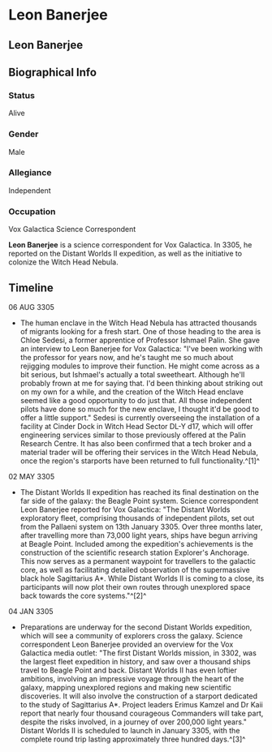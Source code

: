# Leon Banerjee
## Leon Banerjee

		

## Biographical Info

### Status

Alive

### Gender

Male

### Allegiance

Independent

### Occupation

Vox Galactica Science Correspondent

**Leon Banerjee** is a science correspondent for Vox Galactica. In 3305, he reported on the Distant Worlds II expedition, as well as the initiative to colonize the Witch Head Nebula.

## Timeline

06 AUG 3305

- The human enclave in the Witch Head Nebula has attracted thousands of migrants looking for a fresh start. One of those heading to the area is Chloe Sedesi, a former apprentice of Professor Ishmael Palin. She gave an interview to Leon Banerjee for Vox Galactica: "I've been working with the professor for years now, and he's taught me so much about rejigging modules to improve their function. He might come across as a bit serious, but Ishmael's actually a total sweetheart. Although he'll probably frown at me for saying that. I'd been thinking about striking out on my own for a while, and the creation of the Witch Head enclave seemed like a good opportunity to do just that. All those independent pilots have done so much for the new enclave, I thought it'd be good to offer a little support." Sedesi is currently overseeing the installation of a facility at Cinder Dock in Witch Head Sector DL-Y d17, which will offer engineering services similar to those previously offered at the Palin Research Centre. It has also been confirmed that a tech broker and a material trader will be offering their services in the Witch Head Nebula, once the region's starports have been returned to full functionality.^[1]^

02 MAY 3305

- The Distant Worlds II expedition has reached its final destination on the far side of the galaxy: the Beagle Point system. Science correspondent Leon Banerjee reported for Vox Galactica: "The Distant Worlds exploratory fleet, comprising thousands of independent pilots, set out from the Pallaeni system on 13th January 3305. Over three months later, after travelling more than 73,000 light years, ships have begun arriving at Beagle Point. Included among the expedition's achievements is the construction of the scientific research station Explorer's Anchorage. This now serves as a permanent waypoint for travellers to the galactic core, as well as facilitating detailed observation of the supermassive black hole Sagittarius A\*. While Distant Worlds II is coming to a close, its participants will now plot their own routes through unexplored space back towards the core systems."^[2]^

04 JAN 3305

- Preparations are underway for the second Distant Worlds expedition, which will see a community of explorers cross the galaxy. Science correspondent Leon Banerjee provided an overview for the Vox Galactica media outlet: "The first Distant Worlds mission, in 3302, was the largest fleet expedition in history, and saw over a thousand ships travel to Beagle Point and back. Distant Worlds II has even loftier ambitions, involving an impressive voyage through the heart of the galaxy, mapping unexplored regions and making new scientific discoveries. It will also involve the construction of a starport dedicated to the study of Sagittarius A\*. Project leaders Erimus Kamzel and Dr Kaii report that nearly four thousand courageous Commanders will take part, despite the risks involved, in a journey of over 200,000 light years." Distant Worlds II is scheduled to launch in January 3305, with the complete round trip lasting approximately three hundred days.^[3]^